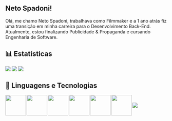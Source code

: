 ##  Neto Spadoni!

Olá, me chamo Neto Spadoni, trabalhava como Filmmaker e a 1 ano atrás fiz uma transição em minha carreira para o Desenvolvimento Back-End. Atualmente, estou finalizando Publicidade & Propaganda e cursando Engenharia de Software.

## 📊 Estatísticas
<div>
<img src=https://github-readme-stats.vercel.app/api?username=nespadoni&theme=tokyonight&show_icons=true&hide_border=true&count_private=true>
<img src=https://github-readme-streak-stats.herokuapp.com/?user=nespadoni&theme=tokyonight&hide_border=true>
<img src=https://github-readme-stats.vercel.app/api/top-langs/?username=nespadoni&theme=tokyonight&show_icons=true&hide_border=true&layout=compact>
</div>

## 🤖 Linguagens e Tecnologias
<div style="display: flex; gap: 2px; align-items: center;">
<img src="https://iconic-api.onrender.com/dark/go" width="64px" />
<img src="https://iconic-api.onrender.com/dark/java" width="64px" />
<img src="https://iconic-api.onrender.com/dark/docker" width="64px" />
<img src="https://iconic-api.onrender.com/dark/angular" width="64px" />
<img src="https://iconic-api.onrender.com/dark/vue" width="64px" />
<img src="https://iconic-api.onrender.com/dark/aws" width="64px" />
<img src=https://github-readme-stats.vercel.app/api/top-langs/?username=nespadoni&theme=tokyonight&show_icons=true&hide_border=true&layout=compact>
<div>
